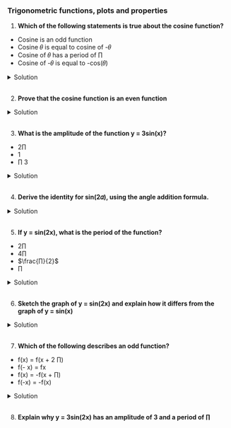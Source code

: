 ### Trigonometric functions, plots and properties

1. **Which of the following statements is true about the cosine function?**

- Cosine is an odd function
- Cosine 𝜃 is equal to cosine of -𝜃
- Cosine of 𝜃 has a period of ∏
- Cosine of -𝜃 is equal to -cos(𝜃)

<details>
  <summary>Solution</summary>

The correct statement is:

**Cosine 𝜃 is equal to cosine of -𝜃**

Explanation:\*\*

1. **Cosine is an odd function:**
   This is false. A function \( f(\theta) \) is odd if \( f(-\theta) = -f(\theta) \). However, cosine is an even function because \( \cos(-\theta) = \cos(\theta) \).

2. **Cosine 𝜃 is equal to cosine of -𝜃:**
   This is true. As mentioned, cosine is an even function, so \( \cos(-\theta) = \cos(\theta) \).

3. **Cosine of 𝜃 has a period of ∏:**
   This is false. The cosine function has a period of \( 2\pi \), not \( \pi \). (While some trigonometric functions or combinations might have a period of \( \pi \), the standard cosine function does not.)

4. **Cosine of -𝜃 is equal to -cos(𝜃):**
   This is false. Again, since cosine is even, \( \cos(-\theta) = \cos(\theta) \), not \(-\cos(\theta)\).

Thus, the only true statement is that cosine of 𝜃 is equal to cosine of -𝜃.

</details>

</br>

2. **Prove that the cosine function is an even function**

<details>
  <summary>Solution</summary>
There are several ways to prove that the cosine function is an even function. Below are three common approaches:

---

**1. Using the Unit Circle**

Recall that on the unit circle, for an angle \( \theta \), the coordinates of the corresponding point are given by \((\cos\theta, \sin\theta)\).

- When you consider the angle \(-\theta\), you are reflecting the point across the \(x\)-axis. The new point becomes \((\cos(-\theta), \sin(-\theta))\).
- Since reflection across the \(x\)-axis leaves the \(x\)-coordinate unchanged and flips the sign of the \(y\)-coordinate, we have:
  \[
  \cos(-\theta) = \cos(\theta) \quad \text{and} \quad \sin(-\theta) = -\sin(\theta).
  \]

This shows directly that the cosine function is even:
\[
\cos(-\theta) = \cos(\theta).
\]

---

**2. Using the Taylor Series Expansion**

The cosine function can be expressed as a Taylor series around \(0\):
\[
\cos\theta = \sum\_{n=0}^{\infty} \frac{(-1)^n \theta^{2n}}{(2n)!}.
\]

Notice that every term in this series involves \(\theta\) raised to an even power. This means:
\[
\cos(-\theta) = \sum*{n=0}^{\infty} \frac{(-1)^n (-\theta)^{2n}}{(2n)!}.
\]
Since \((- \theta)^{2n} = \theta^{2n}\) (because the exponent is even), the series becomes:
\[
\cos(-\theta) = \sum*{n=0}^{\infty} \frac{(-1)^n \theta^{2n}}{(2n)!} = \cos(\theta).
\]

Thus, the Taylor series shows that:
\[
\cos(-\theta) = \cos(\theta).
\]

---

**3. Using Euler’s Formula**

Euler’s formula states that:
\[
e^{i\theta} = \cos\theta + i\sin\theta.
\]

From Euler’s formula, we can derive an expression for cosine:
\[
\cos\theta = \frac{e^{i\theta} + e^{-i\theta}}{2}.
\]

Now, consider \(\cos(-\theta)\):
\[
\cos(-\theta) = \frac{e^{-i\theta} + e^{i\theta}}{2}.
\]
Notice that this expression is identical to the expression for \(\cos\theta\):
\[
\cos(-\theta) = \frac{e^{i\theta} + e^{-i\theta}}{2} = \cos\theta.
\]

---

**Conclusion**

Each of the three methods—using the unit circle, Taylor series, or Euler's formula—demonstrates that:
\[
\cos(-\theta) = \cos\theta,
\]
which is the definition of an even function. Therefore, the cosine function is indeed an even function.

</details>

</br>

3. **What is the amplitude of the function y = 3sin(x)?**

- 2∏
- 1
- ∏
  3

<details>
  <summary>Solution</summary>

</br>

The amplitude of a sine function in the form \( y = A\sin(x) \) is given by the absolute value of \( A \). In this case, \( A = 3 \), so the amplitude is:

\[
\text{Amplitude} = |3| = 3.
\]

Thus, the correct answer is **3**.

</details>

</br>

4. **Derive the identity for sin(2𝛼), using the angle addition formula.**

<details>
  <summary>Solution</summary>

</br>

To derive the identity for \(\sin(2\alpha)\) using the angle addition formula, follow these steps:

1. **Start with the angle addition formula for sine:**

   \[
   \sin(\alpha + \beta) = \sin\alpha \cos\beta + \cos\alpha \sin\beta.
   \]

2. **Set \(\beta = \alpha\):**

   \[
   \sin(\alpha + \alpha) = \sin\alpha \cos\alpha + \cos\alpha \sin\alpha.
   \]

3. **Simplify the left-hand side:**

   \[
   \sin(2\alpha) = \sin\alpha \cos\alpha + \cos\alpha \sin\alpha.
   \]

4. **Combine like terms:**

   Since \(\sin\alpha \cos\alpha\) appears twice, we have:

   \[
   \sin(2\alpha) = 2\sin\alpha \cos\alpha.
   \]

Thus, the derived identity is:

\[
\boxed{\sin(2\alpha) = 2\sin\alpha \cos\alpha.}
\]

</details>

</br>

5. **If y = sin(2x), what is the period of the function?**

- 2∏
- 4∏
- $\frac{∏}{2}$
- ∏

<details>
  <summary>Solution</summary>

</br>

The general formula for the period of the function \( \sin(kx) \) is:

\[
\text{Period} = \frac{2\pi}{|k|}.
\]

For the function \( y = \sin(2x) \), we have \( k = 2 \). Thus, the period is:

\[
\text{Period} = \frac{2\pi}{2} = \pi.
\]

So, the correct answer is **\(\pi\)**.

</details>

</br>

6. **Sketch the graph of y = sin(2x) and explain how it differs from the graph of y = sin(x)**

<details>
  <summary>Solution</summary>

</br>

<img src="./output.png" width="550px"/>

**Explanation of the Graph**

The plot compares the graphs of \( y = \sin(x) \) (dashed line) and \( y = \sin(2x) \) (solid line). Here’s how they differ:

1. **Period Change (Horizontal Compression)**

   - The period of \( y = \sin(x) \) is \( 2\pi \), meaning it completes one full cycle over \( 2\pi \).
   - The period of \( y = \sin(2x) \) is \( \pi \), meaning it completes one full cycle in half the distance.
   - As a result, \( y = \sin(2x) \) oscillates twice as frequently as \( y = \sin(x) \), compressing the waveform horizontally.

2. **Same Amplitude**

   - Both functions oscillate between -1 and 1, meaning their amplitude remains **unchanged**.

3. **Frequency Doubling**
   - Since the function \( y = \sin(2x) \) completes two full cycles in the same space where \( y = \sin(x) \) completes one, it has **twice the frequency**.

**Summary of Differences**

| Feature       | \( y = \sin(x) \)      | \( y = \sin(2x) \)                           |
| ------------- | ---------------------- | -------------------------------------------- |
| **Period**    | \( 2\pi \)             | \( \pi \)                                    |
| **Amplitude** | 1                      | 1                                            |
| **Frequency** | 1 cycle per \( 2\pi \) | 2 cycles per \( 2\pi \)                      |
| **Effect**    | Normal wave            | Horizontally compressed wave (twice as fast) |

The main takeaway is that **\( y = \sin(2x) \) is a horizontally compressed version of \( y = \sin(x) \), with twice the frequency but the same amplitude.**

</details>

</br>

7. **Which of the following describes an odd function?**

- f(x) = f(x + 2 ∏)
- f(- x) = fx
- f(x) = -f(x + ∏)
- f(-x) = -f(x)

<details>
  <summary>Solution</summary>

</br>

The correct answer is:

**\( f(-x) = -f(x) \)**

**Explanation:**

A function \( f(x) \) is **odd** if it satisfies the condition:

\[
f(-x) = -f(x)
\]

for all values of \( x \) in its domain. This means that the function has **rotational symmetry** about the origin—when you reflect it across the y-axis and then across the x-axis, it remains unchanged.

### **Checking the Given Options:**

1. **\( f(x) = f(x + 2\pi) \)**

   - This describes **periodicity**, not odd symmetry.
   - Example: \( \sin x \) satisfies \( \sin(x + 2\pi) = \sin x \), but that doesn't define whether it's odd.

2. **\( f(-x) = f(x) \)**

   - This describes an **even function**, not an odd function.
   - Example: \( \cos x \) satisfies \( \cos(-x) = \cos x \).

3. **\( f(x) = -f(x + \pi) \)**

   - This describes a function with **anti-periodicity** (like the sine function with period shift \( \pi \)).
   - Example: \( \sin(x) \) satisfies \( \sin(x + \pi) = -\sin(x) \), but this is different from the odd function definition.

4. **\( f(-x) = -f(x) \)** ✅
   - This is the correct condition for an odd function.
   - Example: \( f(x) = \sin x \) satisfies \( \sin(-x) = -\sin(x) \), proving it is odd.

**Final Answer:**

\[
\boxed{f(-x) = -f(x)}
\]

</details>

</br>

8. **Explain why y = 3sin(2x) has an amplitude of 3 and a period of ∏**
